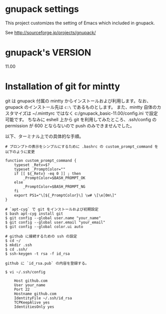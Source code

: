 # gnupack settings

This project customizes the setting of Emacs which included in gnupack.

See <http://sourceforge.jp/projects/gnupack/>

# gnupack's VERSION

11.00

# Installation of git for mintty

git は gnupack 付属の mintty からインストールおよび利用します。なお、gnupack のインストール先は `c:\` であるものとします。
また、mintty 自体のカスタマイズは ~/.minttyrc ではなく c:/gnupack_basic-11.00/config.ini で設定可能です。
ちなみに eshell 上から git を利用してみたところ、.ssh/config の permission が 600 とならないので push のみできませんでした。

以下、ターミナル上での具体的な手順。

    # プロンプトの表示をシンプルにするために .bashrc の custom_prompt_command を以下のように変更

    function custom_prompt_command {
        typeset _Retv=$?
        typeset _PromptColor=""
        if [[ ${_Retv} -eq 0 ]] ; then
            _PromptColor=$BASH_PROMPT_OK
        else 
            _PromptColor=$BASH_PROMPT_NG
        fi
        export PS1="\[${_PromptColor}\] \w# \[\e[0m\]"
    }

    # `apt-cyg` で git をインストールおよび初期設定
    $ bash apt-cyg install git
    $ git config --global user.name "your_name"
    $ git config --global user.email "your_email"
    $ git config --global color.ui auto

    # github に接続するための ssh の設定
    $ cd ~/
    $ mkdir .ssh
    $ cd .ssh/
    $ ssh-keygen -t rsa -f id_rsa

    github に `id_rsa.pub` の内容を登録する。

    $ vi ~/.ssh/config

        Host github.com
        User your_name
        Port 22
        Hostname github.com
        IdentityFile ~/.ssh/id_rsa
        TCPKeepAlive yes
        IdentitiesOnly yes
